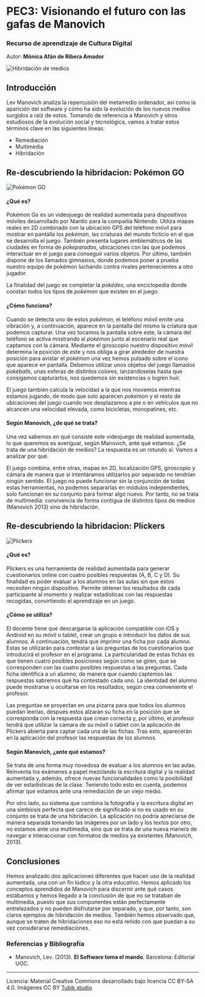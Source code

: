 # PEC3: Visionando el futuro con las gafas de Manovich 

### Recurso de aprendizaje de Cultura Digital 


Autor: **Mónica Afán de Ribera Amador**

![Hibridación de medios](https://upload.wikimedia.org/wikipedia/commons/thumb/3/3b/Smartphone-1184865_960_720.png/617px-Smartphone-1184865_960_720.png)

## Introducción
Lev Manovich analiza la repercusión del metamedio ordenador, así como la aparición del software y cómo ha sido la evolución de los nuevos medios surgidos a raíz de estos.
Tomando de referencia a Manovich y otros estudiosos de la evolución social y tecnológica, vamos a tratar estos términos clave en las siguientes líneas: 
-	Remediación
-	Multimedia
-	Hibridación

## Re-descubriendo la hibridacion: Pokémon GO
![Pokémon GO](https://upload.wikimedia.org/wikipedia/commons/3/36/App-augmented-reality-game-gps-163042.jpg)

#### ¿Qué es?
Pokémon Go es un videojuego de realidad aumentada para dispositivos móviles desarrollado por Niantic para la compañía Nintendo. Utiliza mapas reales en 2D combinado con la ubicación GPS del teléfono móvil para mostrar en pantalla los *pokémon*, las criaturas del mundo ficticio en el que se desarrolla el juego. También presenta lugares emblemáticos de las ciudades en forma de *pokeparadas*, ubicaciones con las que podemos interactuar en el juego para conseguir varios objetos. Por último, también dispone de los llamados gimnasios, donde podemos poner a prueba nuestro equipo de pokémon luchando contra rivales pertenecientes a otro jugador.

La finalidad del juego es completar la *pokédex*, una enciclopedia donde constan todos los tipos de *pokémon* que existen en el juego.
#### ¿Cómo funciona?
Cuando se detecta uno de estos *pokémon*, el teléfono móvil emite una vibración y, a continuación, aparece en la pantalla del mismo la criatura que podemos capturar. Una vez tocamos la pantalla sobre este, la cámara del teléfono se activa mostrando al *pokémon* junto al escenario real que captamos con la cámara. Mediante el giroscopio nuestro dispositivo móvil determina la posición de este y nos obliga a girar alrededor de nuestra posición para avistar el *pokémon* una vez hemos pulsado sobre el icono que aparece en pantalla. Debemos utilizar unos objetos del juego llamados *pokéballs*, unas esferas de distintos colores, lanzándoselas hasta que consigamos capturarlos, nos quedemos sin existencias o logren huir.

El juego también calcula la velocidad a la que nos movemos mientras estamos jugando, de modo que solo aparecen *pokémon* y el resto de ubicaciones del juego cuando nos desplazamos a pie o en vehículos que no alcancen una velocidad elevada, como bicicletas, monopatines, etc.

#### Según Manovich, ¿de qué se trata?
Una vez sabemos en qué consiste este videojuego de realidad aumentada, lo que queremos es averiguar, según Manovich, ante qué estamos. ¿Se trata de una hibridación de medios? La respuesta es un rotundo sí. Vamos a analizar por qué.

El juego combina, entre otras, mapas en 2D, localización GPS, giroscopio y cámara de manera que si intentáramos utilizarlos por separado no tendrían ningún sentido. El juego no puede funcionar sin la conjunción de todas estas herramientas, no podemos separarlas en módulos independientes, solo funcionan en su conjunto para formar algo nuevo. Por tanto, no se trata de multimedia: convivencia de forma contigua de distintos tipos de medios (Manovich 2013) sino de hibridación.

## Re-descubriendo la hibridacion: Plickers
![Plickers](https://upload.wikimedia.org/wikipedia/commons/0/09/Plickers.jpg)

#### ¿Qué es?
Plickers es una herramienta de realidad aumentada para generar cuestionarios online con cuatro posibles respuestas (A, B, C y D). Su finalidad es poder evaluar a los alumnos en las aulas sin que estos necesiten ningún dispositivo. Permite obtener los resultados de cada participante al momento y realizar estadísticas con las respuestas recogidas, convirtiendo el aprendizaje en un juego.

#### ¿Cómo se utiliza?
El docente tiene que descargarse la aplicación compatible con iOS y Android en su móvil o tablet, crear un grupo e introducir los datos de sus alumnos. A continuación, tendrá que imprimir una ficha por cada alumno. Estas se utilizarán para contestar a las preguntas de los cuestionarios que introducirá el profesor en el programa. La particularidad de estas fichas es que tienen cuatro posibles posiciones según como se giren, que se corresponden con las cuatro posibles respuestas a las preguntas. Cada ficha identifica a un alumno, de manera que cuando captemos las respuestas sabremos qué ha contestado cada uno. La identidad del alumno puede mostrarse u ocultarse en los resultados, según crea conveniente el profesor.

Las preguntas se proyectan en una pizarra para que todos los alumnos puedan leerlas, después estos alzarán su ficha en la posición que se corresponda con la respuesta que crean correcta y, por último, el profesor tendrá que utilizar la cámara de su móvil o tablet con la aplicación de Plickers abierta para captar cada una de las fichas. Tras esto, aparecerán en la aplicación del profesor las respuestas de los alumnos.

#### Según Manovich, ¿ante qué estamos?
Se trata de una forma muy novedosa de evaluar a los alumnos en las aulas. Reinventa los exámenes a papel mezclando la escritura digital y la realidad aumentada y, además, ofrece nuevas funcionalidades como la posibilidad de ver estadísticas de la clase. Teniendo todo esto en cuenta, podemos afirmar que estamos ante una remediación de un viejo medio.

Por otro lado, su sistema que combina la fotografía y la escritura digital en una simbiosis perfecta que carece de significado si no es usado en su conjunto se trata de una hibridación. La aplicación no podría apreciarse de manera separada tomando las imágenes por un lado y los textos por otro, no estamos ante una multimedia, sino que se trata de una nueva manera de navegar e interaccionar con formatos de medios ya existentes (Manovich, 2013).

## Conclusiones
Hemos analizado dos aplicaciones diferentes que hacen uso de la realidad aumentada, una con un fin lúdico y la otra educativo. Hemos aplicado los conceptos aprendidos de Manovich para discernir ante qué casos estábamos y hemos llegado a la conclusión de que no se trataban de multimedia, puesto que sus componentes están perfectamente entrelazados y no pueden disfrutarse por separado, y que, por tanto, son claros ejemplos de hibridación de medios.
También hemos observado que, aunque se traten de hibridaciones eso no está reñido con que puedan a su vez considerarse remediaciones.

### Referencias y Bibliografía

* Manovich, Lev. (2013). **El Software toma el mando**. Barcelona: Editorial UOC. 


----

Licencia: Material Creative Commons desarrollado bajo licencia CC BY-SA 4.0. Imágenes CC BY [Tubik studio](https://blog.tubikstudio.com/how-to-create-original-flat-illustrations-designers-tips/) 
